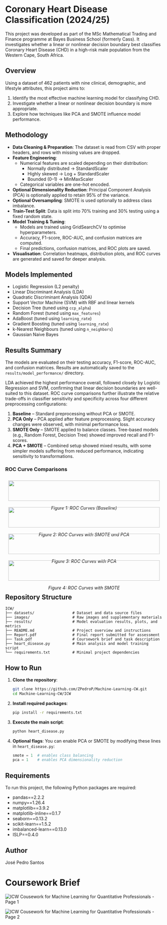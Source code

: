 # Coronary Heart Disease Classification (2024/25)

This project was developed as part of the MSc Mathematical Trading and Finance programme at Bayes Business School (formerly Cass). It investigates whether a linear or nonlinear decision boundary best classifies Coronary Heart Disease (CHD) in a high-risk male population from the Western Cape, South Africa.

## Overview

Using a dataset of 462 patients with nine clinical, demographic, and lifestyle attributes, this project aims to:

1. Identify the most effective machine learning model for classifying CHD.
2. Investigate whether a linear or nonlinear decision boundary is more appropriate.
3. Explore how techniques like PCA and SMOTE influence model performance.

## Methodology

- **Data Cleaning & Preparation**: The dataset is read from CSV with proper headers, and rows with missing values are dropped.
- **Feature Engineering**:
  - Numerical features are scaled depending on their distribution:
    - Normally distributed → StandardScaler
    - Highly skewed → Log + StandardScaler
    - Bounded (0–1) → MinMaxScaler
  - Categorical variables are one-hot encoded.
- **Optional Dimensionality Reduction**: Principal Component Analysis (PCA) is optionally applied to retain 95% of the variance.
- **Optional Oversampling**: SMOTE is used optionally to address class imbalance.
- **Train-Test Split**: Data is split into 70% training and 30% testing using a fixed random state.
- **Model Training & Tuning**:
  - Models are trained using GridSearchCV to optimise hyperparameters.
  - Accuracy, F1-score, ROC-AUC, and confusion matrices are computed.
  - Final predictions, confusion matrices, and ROC plots are saved.
- **Visualisation**: Correlation heatmaps, distribution plots, and ROC curves are generated and saved for deeper analysis.

## Models Implemented

- Logistic Regression (L2 penalty)
- Linear Discriminant Analysis (LDA)
- Quadratic Discriminant Analysis (QDA)
- Support Vector Machine (SVM) with RBF and linear kernels
- Decision Tree (tuned using `ccp_alpha`)
- Random Forest (tuned using `max_features`)
- AdaBoost (tuned using `learning_rate`)
- Gradient Boosting (tuned using `learning_rate`)
- k-Nearest Neighbours (tuned using `n_neighbors`)
- Gaussian Naive Bayes

## Results Summary

The models are evaluated on their testing accuracy, F1-score, ROC-AUC, and confusion matrices. Results are automatically saved to the `results/model_performance/` directory.

LDA achieved the highest performance overall, followed closely by Logistic Regression and SVM, confirming that linear decision boundaries are well-suited to this dataset. ROC curve comparisons further illustrate the relative trade-offs in classifier sensitivity and specificity across four different preprocessing configurations:

1. **Baseline** – Standard preprocessing without PCA or SMOTE.
2. **PCA Only** – PCA applied after feature preprocessing. Slight accuracy changes were observed, with minimal performance loss.
3. **SMOTE Only** – SMOTE applied to balance classes. Tree-based models (e.g., Random Forest, Decision Tree) showed improved recall and F1-scores.
4. **PCA + SMOTE** – Combined setup showed mixed results, with some simpler models suffering from reduced performance, indicating sensitivity to transformations.

### ROC Curve Comparisons

<div style="display: flex; flex-wrap: wrap; justify-content: center; margin-top: 10px;">

  <div style="flex-basis: 100%; max-width: 500px; margin: 10px; text-align: center;">
    <img src="https://github.com/ZPedroP/Machine-Learning-CW/blob/main/ICW/results/model_performance/combined_roc_curves_2025-03-21_00-27-10.png" style="width: 100%; height: auto;" />
    <p><em>Figure 1: ROC Curves (Baseline)</em></p>
  </div>

  <div style="flex-basis: 100%; max-width: 500px; margin: 10px; text-align: center;">
    <img src="https://github.com/ZPedroP/Machine-Learning-CW/blob/main/ICW/results/model_performance/smote_pca/combined_roc_curves_2025-03-21_00-52-52_smote_pca.png" style="width: 100%; height: auto;" />
    <p><em>Figure 2: ROC Curves with SMOTE and PCA</em></p>
  </div>

  <div style="flex-basis: 100%; max-width: 500px; margin: 10px; text-align: center;">
    <img src="https://github.com/ZPedroP/Machine-Learning-CW/blob/main/ICW/results/model_performance/pca/combined_roc_curves_2025-03-21_00-51-01_pca.png" style="width: 100%; height: auto;" />
    <p><em>Figure 3: ROC Curves with PCA</em></p>
  </div>

  <div style="flex-basis: 100%; max-width: 500px; margin: 10px; text-align: center;">
    <img src="https://github.com/ZPedroP/Machine-Learning-CW/blob/main/ICW/results/model_performance/smote/combined_roc_curves_2025-03-21_00-46-31_smote.png" style="width: 100%; height: auto;" />
    <p><em>Figure 4: ROC Curves with SMOTE</em></p>
  </div>

</div>

## Repository Structure

```
ICW/
├── datasets/                 # Dataset and data source files
├── images/                   # Raw images and supplementary materials
├── results/                  # Model evaluation results, plots, and metrics
├── README.md                 # Project overview and instructions
├── Report.pdf                # Final report submitted for assessment
├── Task.pdf                  # Coursework brief and task description
├── heart_disease.py          # Main analysis and model training script
└── requirements.txt          # Minimal project dependencies
```

## How to Run

1. **Clone the repository**:
   ```bash
   git clone https://github.com/ZPedroP/Machine-Learning-CW.git
   cd Machine-Learning-CW/ICW
   ```

2. **Install required packages**:
   ```bash
   pip install -r requirements.txt
   ```

3. **Execute the main script**:
   ```bash
   python heart_disease.py
   ```

4. **Optional flags**:
   You can enable PCA or SMOTE by modifying these lines in `heart_disease.py`:
   ```python
   smote = 1  # enables class balancing
   pca = 1    # enables PCA dimensionality reduction
   ```

## Requirements

To run this project, the following Python packages are required:

- pandas==2.2.2
- numpy==1.26.4
- matplotlib==3.9.2
- matplotlib-inline==0.1.7
- seaborn==0.13.2
- scikit-learn==1.5.2
- imbalanced-learn==0.13.0
- ISLP==0.4.0

## Author

José Pedro Santos

# Coursework Brief
 
![ICW Cousework for Machine Learning for Quantitative Professionals - Page 1](https://github.com/ZPedroP/Machine-Learning-CW/blob/main/ICW/images/ICW_2025_Page_1.jpg)

![ICW Cousework for Machine Learning for Quantitative Professionals - Page 2](https://github.com/ZPedroP/Machine-Learning-CW/blob/main/ICW/images/ICW_2025_Page_2.jpg)
